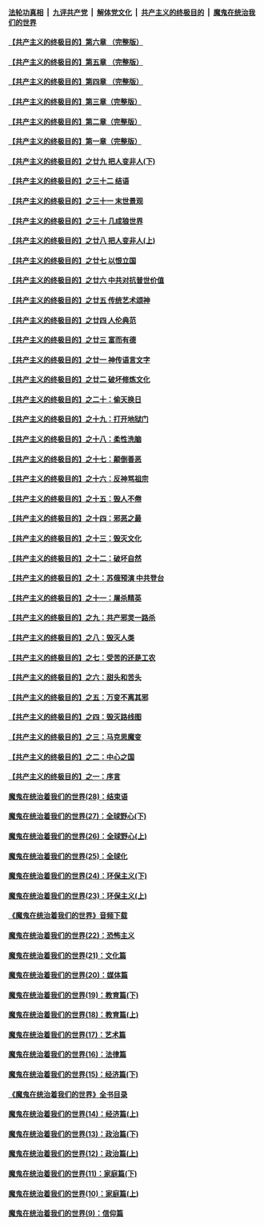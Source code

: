 ####  [法轮功真相](../../../../basic/blob/master/README.md?t=05040931) &nbsp;|&nbsp; [九评共产党](../../../../9ping.md/blob/master/README.md?t=05040931) &nbsp;|&nbsp; [解体党文化](../../../../jtdwh.md/blob/master/README.md?t=05040931)  &nbsp;|&nbsp; [共产主义的终极目的](../../../../gczydzjmd.md/blob/master/README.md?t=05040931) &nbsp;|&nbsp; [魔鬼在统治我们的世界](../../../../mgztzwmdsj.md/blob/master/README.md?t=05040931) 

#### [【共产主义的终极目的】第六章 （完整版）](../pages/nsc422/n11428913.md?t=05040931) 

#### [【共产主义的终极目的】第五章 （完整版）](../pages/nsc422/n11428912.md?t=05040931) 

#### [【共产主义的终极目的】第四章 （完整版）](../pages/nsc422/n11428907.md?t=05040931) 

#### [【共产主义的终极目的】第三章（完整版）](../pages/nsc422/n11428848.md?t=05040931) 

#### [【共产主义的终极目的】第二章（完整版）](../pages/nsc422/n11428831.md?t=05040931) 

#### [【共产主义的终极目的】第一章（完整版）](../pages/nsc422/n11417651.md?t=05040931) 

#### [【共产主义的终极目的】之廿九 把人变非人(下)](../pages/nsc422/n11344140.md?t=05040931) 

#### [【共产主义的终极目的】之三十二 结语](../pages/nsc422/n11360535.md?t=05040931) 

#### [【共产主义的终极目的】之三十一 末世景观](../pages/nsc422/n11351129.md?t=05040931) 

#### [【共产主义的终极目的】之三十 几成狼世界](../pages/nsc422/n11348280.md?t=05040931) 

#### [【共产主义的终极目的】之廿八 把人变非人(上)](../pages/nsc422/n11340492.md?t=05040931) 

#### [【共产主义的终极目的】之廿七 以恨立国](../pages/nsc422/n11336944.md?t=05040931) 

#### [【共产主义的终极目的】之廿六 中共对抗普世价值](../pages/nsc422/n11324785.md?t=05040931) 

#### [【共产主义的终极目的】之廿五 传统艺术颂神](../pages/nsc422/n11296396.md?t=05040931) 

#### [【共产主义的终极目的】之廿四 人伦典范](../pages/nsc422/n11296397.md?t=05040931) 

#### [【共产主义的终极目的】之廿三 富而有德](../pages/nsc422/n11283598.md?t=05040931) 

#### [【共产主义的终极目的】之廿一 神传语言文字](../pages/nsc422/n11263265.md?t=05040931) 

#### [【共产主义的终极目的】之廿二 破坏修炼文化](../pages/nsc422/n11245728.md?t=05040931) 

#### [【共产主义的终极目的】之二十：偷天换日](../pages/nsc422/n11238846.md?t=05040931) 

#### [【共产主义的终极目的】之十九：打开地狱门](../pages/nsc422/n11206376.md?t=05040931) 

#### [【共产主义的终极目的】之十八：柔性洗脑](../pages/nsc422/n11199994.md?t=05040931) 

#### [【共产主义的终极目的】之十七：颠倒善恶](../pages/nsc422/n11179782.md?t=05040931) 

#### [【共产主义的终极目的】之十六：反神骂祖宗](../pages/nsc422/n11166798.md?t=05040931) 

#### [【共产主义的终极目的】之十五：毁人不倦](../pages/nsc422/n11166792.md?t=05040931) 

#### [【共产主义的终极目的】之十四：邪恶之最](../pages/nsc422/n11150249.md?t=05040931) 

#### [【共产主义的终极目的】之十三：毁灭文化](../pages/nsc422/n11135227.md?t=05040931) 

#### [【共产主义的终极目的】之十二：破坏自然](../pages/nsc422/n11135214.md?t=05040931) 

#### [【共产主义的终极目的】之十：苏俄预演 中共登台](../pages/nsc422/n11118424.md?t=05040931) 

#### [【共产主义的终极目的】之十一：屠杀精英](../pages/nsc422/n11118442.md?t=05040931) 

#### [【共产主义的终极目的】之九：共产邪灵一路杀](../pages/nsc422/n11114139.md?t=05040931) 

#### [【共产主义的终极目的】之八：毁灭人类](../pages/nsc422/n11108503.md?t=05040931) 

#### [【共产主义的终极目的】之七：受苦的还是工农](../pages/nsc422/n11101809.md?t=05040931) 

#### [【共产主义的终极目的】之六：甜头和苦头](../pages/nsc422/n11096971.md?t=05040931) 

#### [【共产主义的终极目的】之五：万变不离其邪](../pages/nsc422/n11091285.md?t=05040931) 

#### [【共产主义的终极目的】之四：毁灭路线图](../pages/nsc422/n11086284.md?t=05040931) 

#### [【共产主义的终极目的】之三：马克思魔变](../pages/nsc422/n11061941.md?t=05040931) 

#### [【共产主义的终极目的】之二：中心之国](../pages/nsc422/n11047728.md?t=05040931) 

#### [【共产主义的终极目的】之一：序言](../pages/nsc422/n11086077.md?t=05040931) 

#### [魔鬼在统治着我们的世界(28)：结束语](../pages/nsc422/n10936246.md?t=05040931) 

#### [魔鬼在统治着我们的世界(27)：全球野心(下)](../pages/nsc422/n10928319.md?t=05040931) 

#### [魔鬼在统治着我们的世界(26)：全球野心(上)](../pages/nsc422/n10900318.md?t=05040931) 

#### [魔鬼在统治着我们的世界(25)：全球化](../pages/nsc422/n10788205.md?t=05040931) 

#### [魔鬼在统治着我们的世界(24)：环保主义(下)](../pages/nsc422/n10695307.md?t=05040931) 

#### [魔鬼在统治着我们的世界(23)：环保主义(上)](../pages/nsc422/n10688613.md?t=05040931) 

#### [《魔鬼在统治着我们的世界》音频下载](../pages/nsc422/n10635553.md?t=05040931) 

#### [魔鬼在统治着我们的世界(22)：恐怖主义](../pages/nsc422/n10614727.md?t=05040931) 

#### [魔鬼在统治着我们的世界(21)：文化篇](../pages/nsc422/n10597706.md?t=05040931) 

#### [魔鬼在统治着我们的世界(20)：媒体篇](../pages/nsc422/n10586579.md?t=05040931) 

#### [魔鬼在统治着我们的世界(19)：教育篇(下)](../pages/nsc422/n10564808.md?t=05040931) 

#### [魔鬼在统治着我们的世界(18)：教育篇(上)](../pages/nsc422/n10526970.md?t=05040931) 

#### [魔鬼在统治着我们的世界(17)：艺术篇](../pages/nsc422/n10499093.md?t=05040931) 

#### [魔鬼在统治着我们的世界(16)：法律篇](../pages/nsc422/n10485969.md?t=05040931) 

#### [魔鬼在统治着我们的世界(15)：经济篇(下)](../pages/nsc422/n10469975.md?t=05040931) 

#### [《魔鬼在统治着我们的世界》全书目录](../pages/nsc422/n10464261.md?t=05040931) 

#### [魔鬼在统治着我们的世界(14)：经济篇(上)](../pages/nsc422/n10457370.md?t=05040931) 

#### [魔鬼在统治着我们的世界(13)：政治篇(下)](../pages/nsc422/n10448270.md?t=05040931) 

#### [魔鬼在统治着我们的世界(12)：政治篇(上)](../pages/nsc422/n10444576.md?t=05040931) 

#### [魔鬼在统治着我们的世界(11)：家庭篇(下)](../pages/nsc422/n10440961.md?t=05040931) 

#### [魔鬼在统治着我们的世界(10)：家庭篇(上)](../pages/nsc422/n10435448.md?t=05040931) 

#### [魔鬼在统治着我们的世界(9)：信仰篇](../pages/nsc422/n10432159.md?t=05040931) 


